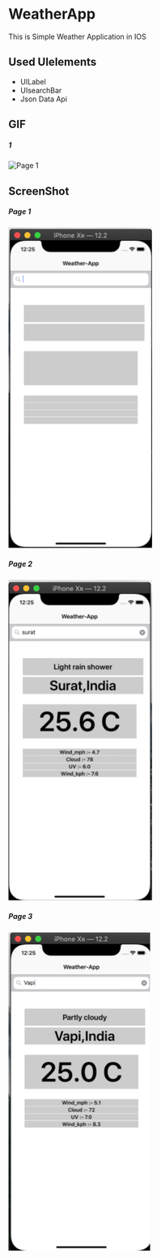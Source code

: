 # WeatherApp
This is Simple Weather Application in IOS
## Used UIelements
- UILabel
- UIsearchBar
- Json Data Api

## GIF
#####  1
![Page 1](weather.gif)

## ScreenShot
##### Page 1
![Page 1](W1.png)

##### Page 2
![Page 2](W2.png)

##### Page 3
![Page 3](W3.png)

